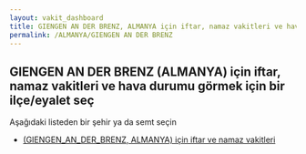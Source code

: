 ```yaml
---
layout: vakit_dashboard
title: GIENGEN AN DER BRENZ, ALMANYA için iftar, namaz vakitleri ve hava durumu - ilçe/eyalet seç
permalink: /ALMANYA/GIENGEN AN DER BRENZ
---
```


## GIENGEN AN DER BRENZ (ALMANYA) için iftar, namaz vakitleri ve hava durumu  görmek için bir ilçe/eyalet seç

Aşağıdaki listeden bir şehir ya da semt seçin

* [ (GIENGEN_AN_DER_BRENZ, ALMANYA) için iftar ve namaz vakitleri](/ALMANYA/GIENGEN_AN_DER_BRENZ/)

<script type="text/javascript">
  var GLOBAL_COUNTRY = 'ALMANYA';
  var GLOBAL_CITY = 'GIENGEN AN DER BRENZ';
  var GLOBAL_STATE = 'GIENGEN AN DER BRENZ';
</script>
